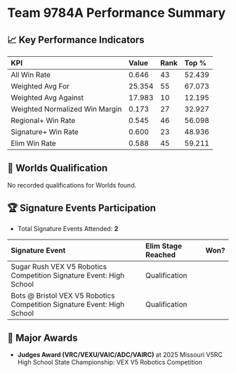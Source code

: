 # Team 9784A Performance Summary

## 📈 Key Performance Indicators
| KPI | Value | Rank | Top % |
|:---|:-----|:----|:-----|
| All Win Rate | 0.646 | 43 | 52.439 |
| Weighted Avg For | 25.354 | 55 | 67.073 |
| Weighted Avg Against | 17.983 | 10 | 12.195 |
| Weighted Normalized Win Margin | 0.173 | 27 | 32.927 |
| Regional+ Win Rate | 0.545 | 46 | 56.098 |
| Signature+ Win Rate | 0.600 | 23 | 48.936 |
| Elim Win Rate | 0.588 | 45 | 59.211 |


## 🎯 Worlds Qualification
No recorded qualifications for Worlds found.

## 🏆 Signature Events Participation
- Total Signature Events Attended: **2**

| Signature Event | Elim Stage Reached | Won? |
|:----------------|:-------------------|:----|
| Sugar Rush VEX V5 Robotics Competition Signature Event: High School | Qualification |  |
| Bots @ Bristol VEX V5 Robotics Competition Signature Event: High School | Qualification |  |


## 🥇 Major Awards
- **Judges Award (VRC/VEXU/VAIC/ADC/VAIRC)** at 2025 Missouri V5RC High School State Championship: VEX V5 Robotics Competition

